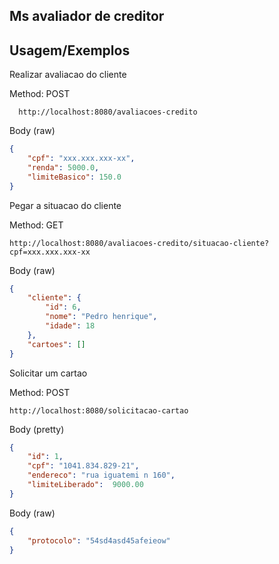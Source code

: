 ## Ms avaliador de creditor 

## Usagem/Exemplos

Realizar avaliacao do cliente

Method: POST
```
  http://localhost:8080/avaliacoes-credito
```
Body (raw)
```JSON
{
    "cpf": "xxx.xxx.xxx-xx",
    "renda": 5000.0,
    "limiteBasico": 150.0
}
```
Pegar a situacao do cliente

Method: GET
```
http://localhost:8080/avaliacoes-credito/situacao-cliente?cpf=xxx.xxx.xxx-xx
```
Body (raw)
```JSON
{
    "cliente": {
        "id": 6,
        "nome": "Pedro henrique",
        "idade": 18
    },
    "cartoes": []
}
```
Solicitar um cartao

Method: POST
```
http://localhost:8080/solicitacao-cartao
```
Body (pretty)
```JSON
{
    "id": 1,
    "cpf": "1041.834.829-21",
    "endereco": "rua iguatemi n 160",
    "limiteLiberado":  9000.00
}
```

Body (raw)
```JSON
{
    "protocolo": "54sd4asd45afeieow"
}
```
